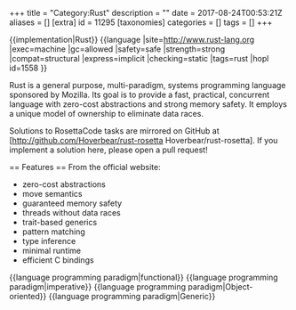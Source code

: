 +++
title = "Category:Rust"
description = ""
date = 2017-08-24T00:53:21Z
aliases = []
[extra]
id = 11295
[taxonomies]
categories = []
tags = []
+++

{{implementation|Rust}}
{{language
|site=http://www.rust-lang.org
|exec=machine
|gc=allowed
|safety=safe
|strength=strong
|compat=structural
|express=implicit
|checking=static
|tags=rust
|hopl id=1558
}}

Rust is a general purpose, multi-paradigm, systems programming language sponsored by Mozilla. Its goal is to provide a fast, practical, concurrent language with zero-cost abstractions and strong memory safety. It employs a unique model of ownership to eliminate data races.

Solutions to RosettaCode tasks are mirrored on GitHub at [http://github.com/Hoverbear/rust-rosetta Hoverbear/rust-rosetta]. If you implement a solution here, please open a pull request!

== Features ==
From the official website:
* zero-cost abstractions
* move semantics
* guaranteed memory safety
* threads without data races
* trait-based generics
* pattern matching
* type inference
* minimal runtime
* efficient C bindings

{{language programming paradigm|functional}}
{{language programming paradigm|imperative}}
{{language programming paradigm|Object-oriented}}
{{language programming paradigm|Generic}}
